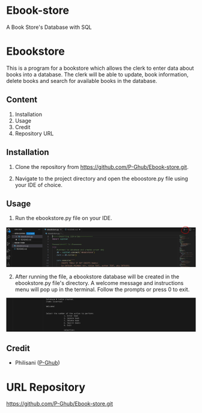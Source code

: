 # Ebook-store
A Book Store's Database with SQL

# Ebookstore

This is a program for a bookstore which allows the clerk to enter data about books into a database. The clerk will be able to update, book information, delete books and search for available books in the database. 

## Content
1. Installation
2. Usage
3. Credit
4. Repository URL

## Installation

1. Clone the repository from https://github.com/P-Ghub/Ebook-store.git.

2. Navigate to the project directory and open the eboostore.py file using your IDE of choice.

## Usage

1. Run the ebookstore.py file on your IDE. 

![Screenshot 01](images/run_file.JPG)

2. After running the file, a ebookstore database will be created in the ebookstore.py file's directory. A welcome message and instructions menu will pop up in the terminal. Follow the prompts or press 0 to exit.

![Screenshot 02](images/terminal_instructions.JPG)

## Credit
- Philisani ([P-Ghub](https://github.com/P-Ghub))

# URL Repository
https://github.com/P-Ghub/Ebook-store.git